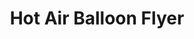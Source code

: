 ---
pid: rs175
title: Hot Air Balloon Flyer
location_transcription: 
coordinates: "[-75.1725048, 39.9498321]"
zipcode: '19103'
gen_neighborhood: Center City
neighborhood: Rittenhouse Square,Avenue of The Arts,Logan Square,Fitler Square
outside_phl: 
age: '5'
age_range: "<6"
instagram: 
image_file_name: rs_175.jpg
proposal_transcription: 
topic: Unknown
topic_summary: '0'
type: Interactive,Other No Form
keywords_other: 
credit: Riya. S. Mulani
image_labels: |-
  hot air ballon sample
  -open grassy space opposite
  //Rouge// restaurant
  Charge $6 per adult $3 per child
  5 min balloon rides.
twitter: 
facebook: 
permalink: "/monuments/rs175/"
layout: item-page
---